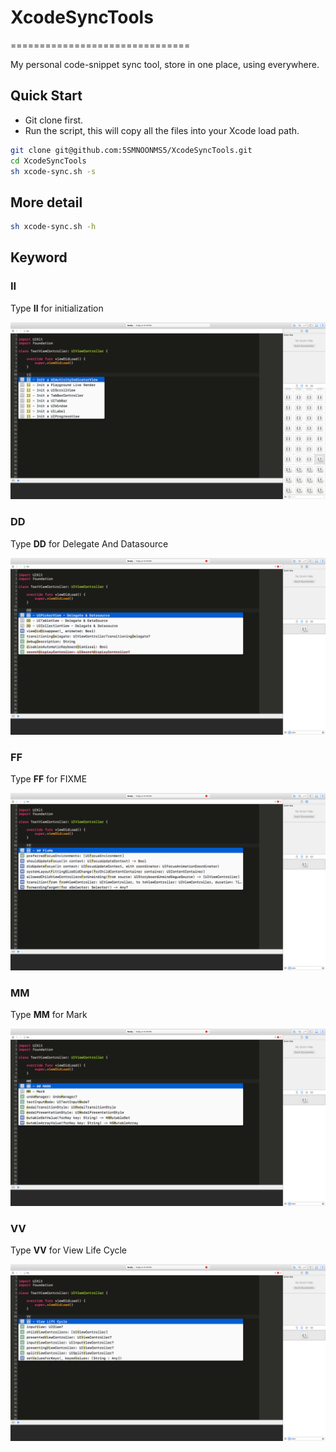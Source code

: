# XcodeSyncTools
===============================

My personal code-snippet sync tool, store in one place, using everywhere.

## Quick Start

* Git clone first.
* Run the script, this will copy all the files into your Xcode load path.

```bash
git clone git@github.com:5SMNOONMS5/XcodeSyncTools.git
cd XcodeSyncTools
sh xcode-sync.sh -s
```

## More detail

```bash
sh xcode-sync.sh -h
``` 

## Keyword

### II

Type **II** for initialization

![II](imgs/II.png)

### DD

Type **DD** for Delegate And Datasource

![II](imgs/DD.png)

### FF

Type **FF** for FIXME

![II](imgs/FF.png)

### MM

Type **MM** for Mark

![II](imgs/MM.png)

### VV

Type **VV** for View Life Cycle

![II](imgs/VV.png)
